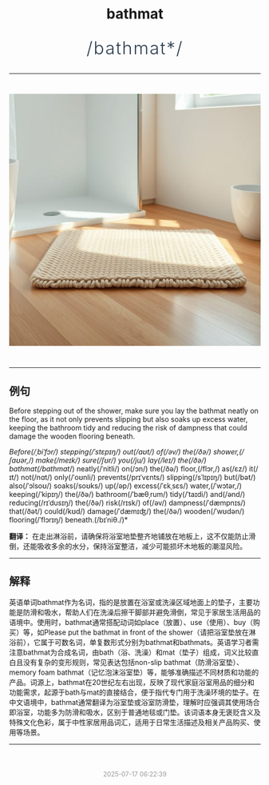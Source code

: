 <div align="center">

# bathmat

<div style="margin: 30px 0;">
<h1 style="font-size: 2.5em; font-weight: 300; letter-spacing: 2px; margin: 0; color: #2c3e50;">
/bathmat*/
</h1>
</div>

</div>

---

<div align="center" style="margin: 40px 0;">

![bathmat](images/bathmat.png)

</div>

---

## 例句

Before stepping out of the shower, make sure you lay the bathmat neatly on the floor, as it not only prevents slipping but also soaks up excess water, keeping the bathroom tidy and reducing the risk of dampness that could damage the wooden flooring beneath.

*Before(/ˌbiˈfɔr/) stepping(/ˈstɛpɪŋ/) out(/aʊt/) of(/əv/) the(/ðə/) shower,(/ʃaʊər,/) make(/meɪk/) sure(/ʃʊr/) you(/ju/) lay(/leɪ/) the(/ðə/) bathmat(/bathmat*/) neatly(/ˈnitli/) on(/ɔn/) the(/ðə/) floor,(/flɔr,/) as(/ɛz/) it(/ɪt/) not(/nɑt/) only(/ˈoʊnli/) prevents(/prɪˈvɛnts/) slipping(/sˈlɪpɪŋ/) but(/bət/) also(/ˈɔlsoʊ/) soaks(/soʊks/) up(/əp/) excess(/ˈɛkˌsɛs/) water,(/ˈwɔtər,/) keeping(/ˈkipɪŋ/) the(/ðə/) bathroom(/ˈbæθˌrum/) tidy(/ˈtaɪdi/) and(/ənd/) reducing(/rɪˈdusɪŋ/) the(/ðə/) risk(/rɪsk/) of(/əv/) dampness(/ˈdæmpnɪs/) that(/ðət/) could(/kʊd/) damage(/ˈdæmɪʤ/) the(/ðə/) wooden(/ˈwʊdən/) flooring(/ˈflɔrɪŋ/) beneath.(/bɪˈniθ./)*

**翻译：** 在走出淋浴前，请确保将浴室地垫整齐地铺放在地板上，这不仅能防止滑倒，还能吸收多余的水分，保持浴室整洁，减少可能损坏木地板的潮湿风险。

---

## 解释

英语单词bathmat作为名词，指的是放置在浴室或洗澡区域地面上的垫子，主要功能是防滑和吸水，帮助人们在洗澡后擦干脚部并避免滑倒，常见于家居生活用品的语境中。使用时，bathmat通常搭配动词如place（放置）、use（使用）、buy（购买）等，如Please put the bathmat in front of the shower（请把浴室垫放在淋浴前），它属于可数名词，单复数形式分别为bathmat和bathmats。英语学习者需注意bathmat为合成名词，由bath（浴、洗澡）和mat（垫子）组成，词义比较直白且没有复杂的变形规则，常见表达包括non-slip bathmat（防滑浴室垫）、memory foam bathmat（记忆泡沫浴室垫）等，能够准确描述不同材质和功能的产品。词源上，bathmat在20世纪左右出现，反映了现代家庭浴室用品的细分和功能需求，起源于bath与mat的直接结合，便于指代专门用于洗澡环境的垫子。在中文语境中，bathmat通常翻译为浴室垫或浴室防滑垫，理解时应强调其使用场合即浴室，功能多为防滑和吸水，区别于普通地毯或门垫。该词语本身无褒贬含义及特殊文化色彩，属于中性家居用品词汇，适用于日常生活描述及相关产品购买、使用等场景。


---

<div align="center" style="margin-top: 50px;">
<small style="color: #999; font-size: 0.9em;">2025-07-17 06:22:39</small>
</div>
